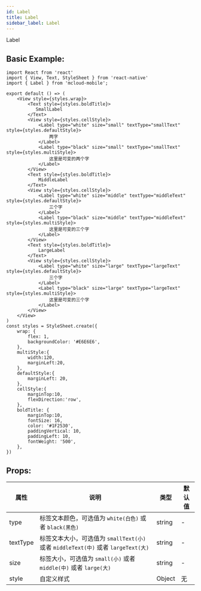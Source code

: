 ```yaml
---
id: Label
title: Label
sidebar_label: Label
---
```


Label

## Basic Example:

```
import React from 'react'
import { View, Text, StyleSheet } from 'react-native'
import { Label } from 'mcloud-mobile';

export default () => (
    <View style={styles.wrap}>
        <Text style={styles.boldTitle}>
           SmallLabel
        </Text>
        <View style={styles.cellStyle}>
            <Label type="white" size="small" textType="smallText" style={styles.defaultStyle}>
                两字
            </Label>
            <Label type="black" size="small" textType="smallText" style={styles.multiStyle}>
                这里是可变的两个字
            </Label>
        </View>
        <Text style={styles.boldTitle}>
            MiddleLabel
        </Text>
        <View style={styles.cellStyle}>
            <Label type="white" size="middle" textType="middleText" style={styles.defaultStyle}>
                三个字
            </Label>
            <Label type="black" size="middle" textType="middleText" style={styles.multiStyle}>
                这里是可变的三个字
            </Label>
        </View>
        <Text style={styles.boldTitle}>
            LargeLabel
        </Text>
        <View style={styles.cellStyle}>
            <Label type="white" size="large" textType="largeText" style={styles.defaultStyle}>
                三个字
            </Label>
            <Label type="black" size="large" textType="largeText" style={styles.multiStyle}>
                这里是可变的三个字
            </Label>
        </View>
    </View>
)
const styles = StyleSheet.create({
    wrap: {
        flex: 1,
        backgroundColor: '#E6E6E6',
    },
    multiStyle:{
        width:120,
        marginLeft:20,
    },
    defaultStyle:{
        marginLeft: 20,
    },
    cellStyle:{
        marginTop:10,
        flexDirection:'row',
    },
    boldTitle: {
        marginTop:10,
        fontSize: 16,
        color: '#1F2530',
        paddingVertical: 10,
        paddingLeft: 10,
        fontWeight: '500',
    },
})
```
## Props:

属性 | 说明 | 类型 | 默认值
----|-----|------|------
| type    | 标签文本颜色，可选值为 `white(白色)` 或者 `black(黑色)`  |   string   |   -  |
| textType    | 标签文本大小，可选值为 `smallText(小)` 或者 `middleText(中)` 或者 `largeText(大)` |   string   |   -  |
| size    | 标签大小，可选值为 `small(小)` 或者 `middle(中)` 或者 `large(大)` |   string   |   -  |
| style    | 自定义样式 |   Object  | 无 |
